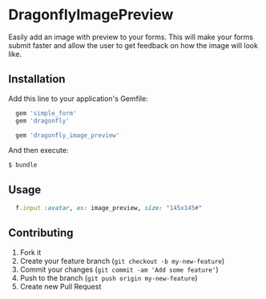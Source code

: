 # DragonflyImagePreview

Easily add an image with preview to your forms. This will make your forms submit faster and allow the user to get feedback on how the image will look like.

## Installation

Add this line to your application's Gemfile:
```ruby
  gem 'simple_form'
  gem 'dragonfly'

  gem 'dragonfly_image_preview'
```

And then execute:

    $ bundle


## Usage

```ruby
  f.input :avatar, as: image_preview, size: "145x145#"
```

## Contributing

1. Fork it
2. Create your feature branch (`git checkout -b my-new-feature`)
3. Commit your changes (`git commit -am 'Add some feature'`)
4. Push to the branch (`git push origin my-new-feature`)
5. Create new Pull Request
